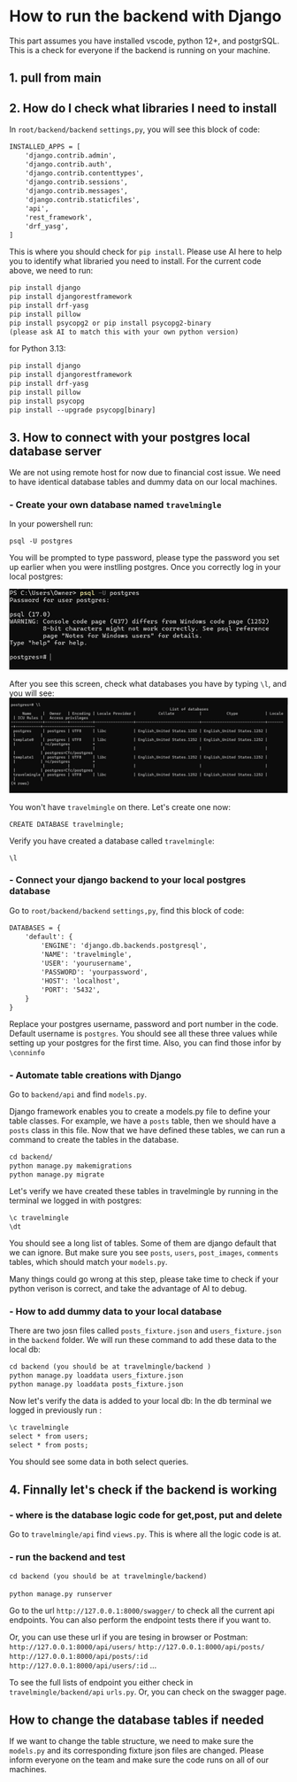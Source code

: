 # How to run the backend with Django

This part assumes you have installed vscode, python 12+, and postgrSQL. This is a check for everyone if the backend is running on your machine.

## 1. pull from main

## 2. How do I check what libraries I need to install

In `root/backend/backend` `settings,py`, you will see this block of code:

```
INSTALLED_APPS = [
    'django.contrib.admin',
    'django.contrib.auth',
    'django.contrib.contenttypes',
    'django.contrib.sessions',
    'django.contrib.messages',
    'django.contrib.staticfiles',
    'api',
    'rest_framework',
    'drf_yasg',
]
```

This is where you should check for `pip install`. Please use AI here to help you to identify what libraried you need to install. For the current code above, we need to run:

```
pip install django
pip install djangorestframework
pip install drf-yasg
pip install pillow
pip install psycopg2 or pip install psycopg2-binary
(please ask AI to match this with your own python version)
```
for Python 3.13:
```
pip install django
pip install djangorestframework
pip install drf-yasg
pip install pillow
pip install psycopg
pip install --upgrade psycopg[binary]
```
## 3. How to connect with your postgres local database server

We are not using remote host for now due to financial cost issue.
We need to have identical database tables and dummy data on our local machines.

### - Create your own database named `travelmingle`

In your powershell run:

```
psql -U postgres
```

You will be prompted to type password, please type the password you set up earlier when you were instlling postgres. Once you correctly log in your local postgres:

![postgres log in](image-6.png)

After you see this screen, check what databases you have by typing `\l`, and you will see:
![databases](image-7.png)

You won't have `travelmingle` on there. Let's create one now:

```
CREATE DATABASE travelmingle;
```

Verify you have created a database called `travelmingle`:

```
\l
```

### - Connect your django backend to your local postgres database

Go to `root/backend/backend` `settings,py`, find this block of code:

```
DATABASES = {
    'default': {
        'ENGINE': 'django.db.backends.postgresql',
        'NAME': 'travelmingle',
        'USER': 'yourusername',
        'PASSWORD': 'yourpassword',
        'HOST': 'localhost',
        'PORT': '5432',
    }
}
```

Replace your postgres username, password and port number in the code. Default username is `postgres`. You should see all these three values while setting up your postgres for the first time. Also, you can find those infor by `\conninfo`

### - Automate table creations with Django

Go to `backend/api` and find `models.py`.

Django framework enables you to create a models.py file to define your table classes. For example, we have a `posts` table, then we should have a `posts` class in this file. Now that we have defined these tables, we can run a command to create the tables in the database.

```
cd backend/
python manage.py makemigrations
python manage.py migrate

```

Let's verify we have created these tables in travelmingle by running in the terminal we logged in with postgres:

```
\c travelmingle
\dt
```

You should see a long list of tables. Some of them are django default that we can ignore. But make sure you see `posts`, `users`, `post_images`, `comments` tables, which should match your `models.py`.

Many things could go wrong at this step, please take time to check if your python verison is correct, and take the advantage of AI to debug.

### - How to add dummy data to your local database

There are two josn files called `posts_fixture.json` and `users_fixture.json` in the `backend` folder. We will run these command to add these data to the local db:

```
cd backend (you should be at travelmingle/backend )
python manage.py loaddata users_fixture.json
python manage.py loaddata posts_fixture.json

```

Now let's verify the data is added to your local db:
In the db terminal we logged in previously run :

```
\c travelmingle
select * from users;
select * from posts;
```

You should see some data in both select queries.

## 4. Finnally let's check if the backend is working

### - where is the database logic code for get,post, put and delete

Go to `travelmingle/api` find `views.py`. This is where all the logic code is at.

### - run the backend and test

```
cd backend (you should be at travelmingle/backend)

python manage.py runserver

```

Go to the url `http://127.0.0.1:8000/swagger/` to check all the current api endpoints. You can also perform the endpoint tests there if you want to.

Or, you can use these url if you are tesing in browser or Postman:
`http://127.0.0.1:8000/api/users/`
`http://127.0.0.1:8000/api/posts/`
`http://127.0.0.1:8000/api/posts/:id`
`http://127.0.0.1:8000/api/users/:id`
...

To see the full lists of endpoint you either check in `travelmingle/backend/api` `urls.py`.
Or, you can check on the swagger page.

## How to change the database tables if needed

If we want to change the table structure, we need to make sure the `models.py` and its corresponding fixture json files are changed. Please inform everyone on the team and make sure the code runs on all of our machines.
